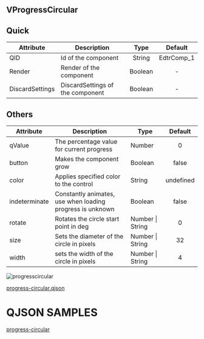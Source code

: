 ## VProgressCircular

## Quick

| Attribute       | Description                      |  Type   |  Default   |
| --------------- | -------------------------------- | :-----: | :--------: |
| QID             | Id of the component              | String  | EdtrComp_1 |
| Render          | Render of the component          | Boolean |     -      |
| DiscardSettings | DiscardSettings of the component | Boolean |     -      |



## Others

| Attribute     | Description                                               | Type             |  Default  |
| ------------- | --------------------------------------------------------- | ---------------- | :-------: |
| qValue        | The percentage value for current progress                 | Number           |     0     |
| button        | Makes the component grow                                  | Boolean          |   false   |
| color         | Applies specified color to the control                    | String           | undefined |
| indeterminate | Constantly animates, use when loading progress is unknown | Boolean          |   false   |
| rotate        | Rotates the circle start point in deg                     | Number \| String |     0     |
| size          | Sets the diameter of the circle in pixels                 | Number \| String |    32     |
| width         | sets the width of the circle in pixels                    | Number \| String |     4     |



![progresscircular](https://cdn.softtech.com.tr/ngsp-quick/nemo/dev/mdImages/VProgressCircular/progresscircular.png)


[progress-circular.qjson](https://cdn.softtech.com.tr/ngsp-quick/nemo/dev/mdScripts/VProgressCircular/progress-circular.qjson)

# QJSON SAMPLES

<a href="https://studio.onplateau.com/quick/?q=/quick/qjsons/progress-circular.qjson"  target="_blank">progress-circular</a>

